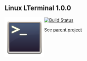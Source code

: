 ## Linux LTerminal 1.0.0
<img style="float:left" src="icon.png" />

[![Build Status](https://travis-ci.org/LucidFusionLabs/LTerminal-linux.svg?branch=master)](https://travis-ci.org/LucidFusionLabs/LTerminal-linux)

See [parent project](https://github.com/LucidFusionLabs/LTerminal)
